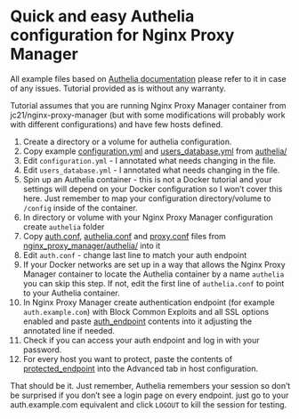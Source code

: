 # Quick and easy Authelia configuration for Nginx Proxy Manager

All example files based on [Authelia documentation](https://www.authelia.com/docs/) please refer to it in case of any issues. 
Tutorial provided as is without any warranty.

Tutorial assumes that you are running Nginx Proxy Manager container from jc21/nginx-proxy-manager (but with some modifications will probably work with different configurations) and have few hosts defined. 

1. Create a directory or a volume for authelia configuration.
2. Copy example [configuration.yml](authelia/configuration.yml) and [users_database.yml](authelia/users_database.yml) from [authelia/](authelia/)
3. Edit `configuration.yml` - I annotated what needs changing in the file. 
4. Edit `users_database.yml` - I annotated what needs changing in the file. 
5. Spin up an Authelia container - this is not a Docker tutorial and your settings will depend on your Docker configuration so I won’t cover this here. Just remember to map your configuration directory/volume to `/config` inside of the container.
6. In directory or volume with your Nginx Proxy Manager configuration create `authelia` folder 
7. Copy [auth.conf](nginx_proxy_manager/authelia/auth.conf), [authelia.conf](nginx_proxy_manager/authelia/authelia.conf) and [proxy.conf](nginx_proxy_manager/authelia/proxy.conf) files from [nginx_proxy_manager/authelia/](nginx_proxy_manager/authelia/) into it
8. Edit `auth.conf` - change last line to match your auth endpoint
9. If your Docker networks are set up in a way that allows the Nginx Proxy Manager container to locate the Authelia container by a name `authelia` you can skip this step. If not, edit the first line of `authelia.conf` to point to your Authelia container. 
10. In Nginx Proxy Manager create authentication endpoint (for example `auth.example.com`) with Block Common Exploits and all SSL options enabled and paste [auth_endpoint](nginx_proxy_manager/auth_endpoint) contents into it adjusting the annotated line if needed.
11. Check if you can access your auth endpoint and log in with your password.
12. For every host you want to protect, paste the contents of [protected_endpoint](nginx_proxy_manager/protected_endpoint) into the Advanced tab in host configuration.

That should be it. Just remember, Authelia remembers your session so don’t be surprised if you don’t see a login page on every endpoint. just go to your auth.example.com equivalent and click `LOGOUT` to kill the session for testing. 
